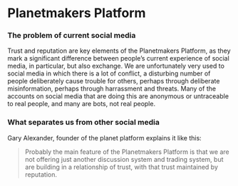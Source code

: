 # Planetmakers Platform


### The problem of current social media

Trust and reputation are key elements of the Planetmakers Platform, as they mark a significant difference between people’s current experience of social media, in particular, but also exchange. We are unfortunately very used to social media in which there is a lot of conflict, a disturbing number of people deliberately cause trouble for others, perhaps through deliberate misinformation, perhaps through harrassment and threats. Many of the accounts on social media that are doing this are anonymous or untraceable to real people, and many are bots, not real people.

### What separates us from other social media

Gary Alexander, founder of the planet platform explains it like this:

> Probably the main feature of the Planetmakers Platform is that we are
> not offering just another discussion system and trading system, but
> are building in a relationship of trust, with that trust maintained by
> reputation.


